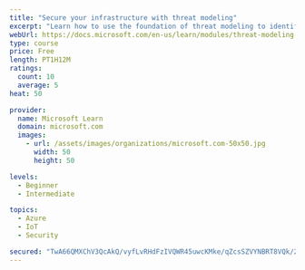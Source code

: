 ```yaml
---
title: "Secure your infrastructure with threat modeling"
excerpt: "Learn how to use the foundation of threat modeling to identify enterprise risks and find ways to reduce or eliminate them."
webUrl: https://docs.microsoft.com/en-us/learn/modules/threat-modeling-enterprise-infrastructure/
type: course
price: Free
length: PT1H12M
ratings:
  count: 10
  average: 5
heat: 50

provider:
  name: Microsoft Learn
  domain: microsoft.com
  images:
    - url: /assets/images/organizations/microsoft.com-50x50.jpg
      width: 50
      height: 50

levels:
  - Beginner
  - Intermediate

topics:
  - Azure
  - IoT
  - Security

secured: "TwA66QMXChV3QcAkQ/vyfLvRHdFzIVQWR45uwcKMke/qZcsSZVYNBRT8VQk/2pYCeUkGGk4wLI4czm69BVb37oKz1tAl+u5YxZPsNMB3j2OFyaedRg6bmQuW/WvhlZUeQAQAt4DswZtR610AgnMMLZwKkNba/TpOWxMeWChop74reI7epQo5t8+5l0aZNe42ZC+C1nlEr+YraO0RAUFO4BipMtuLxYCB8KuNNBIpHh2oEYsh0Apdct4utsHPnsf8thyP1oIfy+HlsOblhwpQAIsMIpXYiW+dZT8FlpxL/ADAIc7aAQ0771zuD6KnvclEgpW6nw2Ej1E5PrDu4a7Ord+7qUveq1ebtl5o13Ef0lJt2M/3mxrAazF9SswJPnI6J5Ni6erRmpAG2PCGwjkuC6URQ5OS2XEOcNRTcGpzNIM=;7VRPJQZkKftrHusUJzRpBA=="
---
```


